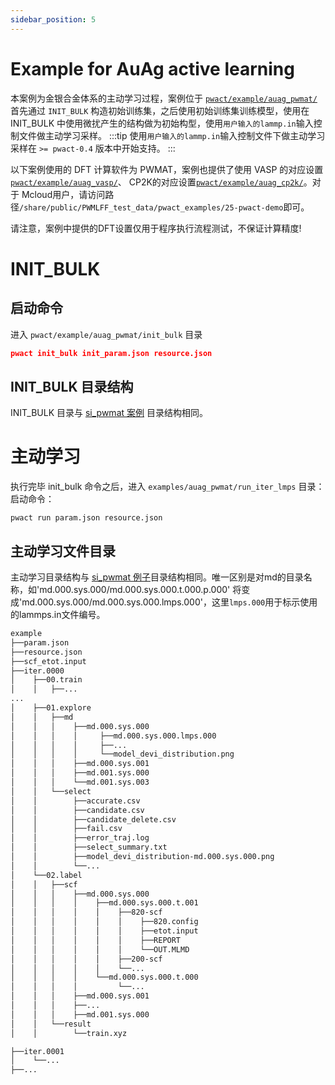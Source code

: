 ```yaml
---
sidebar_position: 5
---
```


# Example for AuAg active learning

本案例为金银合金体系的主动学习过程，案例位于 [`pwact/example/auag_pwmat/`](https://github.com/LonxunQuantum/PWact/tree/main/pwact/example/auag_pwmat) 首先通过 `INIT_BULK` 构造初始训练集，之后使用初始训练集训练模型，使用在 INIT_BULK 中使用微扰产生的结构做为初始构型，使用`用户输入的lammp.in`输入控制文件做主动学习采样。
:::tip
使用`用户输入的lammp.in`输入控制文件下做主动学习采样在 `>= pwact-0.4` 版本中开始支持。
:::

以下案例使用的 DFT 计算软件为 PWMAT，案例也提供了使用 VASP 的对应设置[`pwact/example/auag_vasp/`](https://github.com/LonxunQuantum/PWact/tree/main/pwact/example/auag_vasp)、 CP2K的对应设置[`pwact/example/auag_cp2k/`](https://github.com/LonxunQuantum/PWact/tree/main/pwact/example/auag_cp2k)。对于 Mcloud用户，请访问路径`/share/public/PWMLFF_test_data/pwact_examples/25-pwact-demo`即可。

请注意，案例中提供的DFT设置仅用于程序执行流程测试，不保证计算精度!

# INIT_BULK

## 启动命令

进入 `pwact/example/auag_pwmat/init_bulk` 目录 
```JSON
pwact init_bulk init_param.json resource.json
```

## INIT_BULK 目录结构

INIT_BULK 目录与 [si_pwmat 案例](./example_si_init_zh.md#init_bulk) 目录结构相同。

# 主动学习

执行完毕 init_bulk 命令之后，进入 `examples/auag_pwmat/run_iter_lmps` 目录：
启动命令：
```
pwact run param.json resource.json
```

## 主动学习文件目录

主动学习目录结构与 [si_pwmat 例子](./example_si_init_zh.md#主动学习)目录结构相同。唯一区别是对md的目录名称，如'md.000.sys.000/md.000.sys.000.t.000.p.000' 将变成'md.000.sys.000/md.000.sys.000.lmps.000'，这里`lmps.000`用于标示使用的lammps.in文件编号。

``` txt
example
├──param.json
├──resource.json
├──scf_etot.input
├──iter.0000
│    ├──00.train
│    │   ├──...
...
│    ├──01.explore
│    │   ├──md
│    │   │    ├──md.000.sys.000
│    │   │    │     ├──md.000.sys.000.lmps.000
│    │   │    │     ├──...
│    │   │    │     └──model_devi_distribution.png
│    │   │    ├──md.000.sys.001
│    │   │    ├──md.001.sys.000
│    │   │    └──md.001.sys.003
│    │   └──select
│    │        ├──accurate.csv
│    │        ├──candidate.csv
│    │        ├──candidate_delete.csv
│    │        ├──fail.csv
│    │        ├──error_traj.log
│    │        ├──select_summary.txt
│    │        ├──model_devi_distribution-md.000.sys.000.png
│    │        └──...
│    └──02.label
│    │   ├──scf
│    │   │    ├──md.000.sys.000
│    │   │    │    ├──md.000.sys.000.t.001
│    │   │    │    │    ├──820-scf
│    │   │    │    │    │    ├──820.config
│    │   │    │    │    │    ├──etot.input
│    │   │    │    │    │    ├──REPORT
│    │   │    │    │    │    └──OUT.MLMD
│    │   │    │    │    ├──200-scf
│    │   │    │    │    └──...
│    │   │    │    └──md.000.sys.000.t.000
│    │   │    │         └──...
│    │   │    ├──md.000.sys.001
│    │   │    ├──...
│    │   │    ├──md.001.sys.000
│    │   └──result
│    │        └──train.xyz

├──iter.0001
│    └──...
├──...
```


